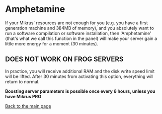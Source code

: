 # Amphetamine

If your Mikrus' resources are not enough for you (e.g. you have a first generation machine and 384MB of memory), and you absolutely want to run a software compilation or software installation, then 'Amphetamine' (that's what we call this function in the panel) will make your server gain a little more energy for a moment (30 minutes).

## DOES NOT WORK ON FROG SERVERS

In practice, you will receive additional RAM and the disk write speed limit will be lifted. After 30 minutes from activating this option, everything will return to normal.

**Boosting server parameters is possible once every 6 hours, unless you have Mikrus PRO**

[Back to the main page](/)
